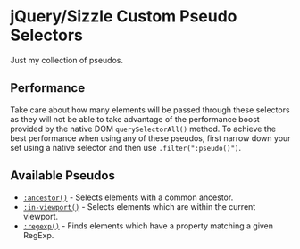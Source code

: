 # jQuery/Sizzle Custom Pseudo Selectors

Just my collection of pseudos.

## Performance

Take care about how many elements will be passed through these selectors as
they will not be able to take advantage of the performance boost provided by
the native DOM `querySelectorAll()` method. To achieve the best performance
when using any of these pseudos, first narrow down your set using a native
selector and then use `.filter(":pseudo()")`.

## Available Pseudos

  * [`:ancestor()`][ancestor] - Selects elements with a common ancestor.
  * [`:in-viewport()`][in-viewport] - Selects elements which are within the
    current viewport.
  * [`:regexp()`][regexp] - Finds elements which have a property matching a
    given RegExp.

  [ancestor]: http://matpie.com/sizzle-pseudos/docs/ancestor.html
  [in-viewport]: http://matpie.com/sizzle-pseudos/docs/in-viewport.html
  [regexp]: http://matpie.com/sizzle-pseudos/docs/regexp.html

